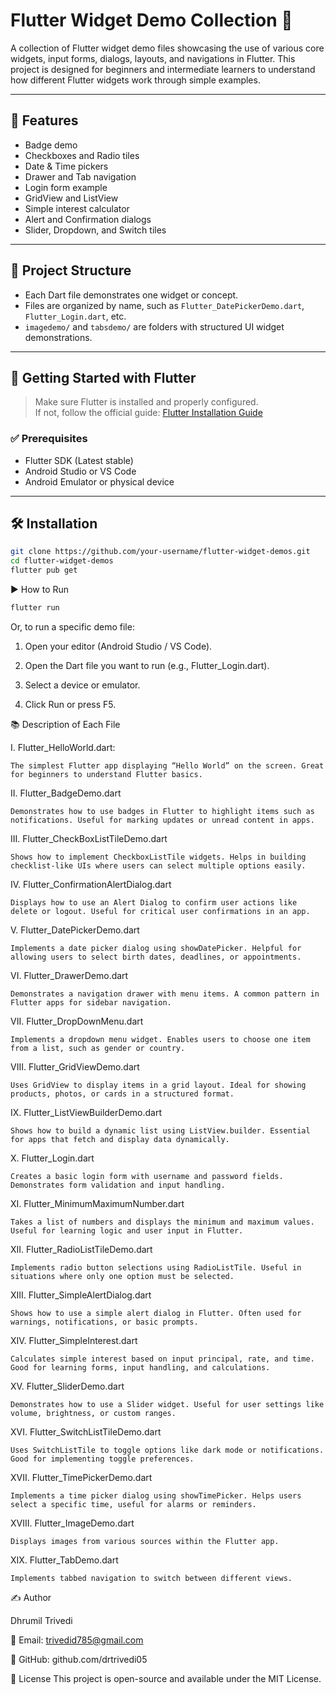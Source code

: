 # Flutter Widget Demo Collection 🚀

A collection of Flutter widget demo files showcasing the use of various core widgets, input forms, dialogs, layouts, and navigations in Flutter. This project is designed for beginners and intermediate learners to understand how different Flutter widgets work through simple examples.

---

## 🧰 Features

- Badge demo  
- Checkboxes and Radio tiles  
- Date & Time pickers  
- Drawer and Tab navigation  
- Login form example  
- GridView and ListView  
- Simple interest calculator  
- Alert and Confirmation dialogs  
- Slider, Dropdown, and Switch tiles  

---

## 📁 Project Structure

- Each Dart file demonstrates one widget or concept.
- Files are organized by name, such as `Flutter_DatePickerDemo.dart`, `Flutter_Login.dart`, etc.
- `imagedemo/` and `tabsdemo/` are folders with structured UI widget demonstrations.

---

## 🚀 Getting Started with Flutter

> Make sure Flutter is installed and properly configured.  
> If not, follow the official guide: [Flutter Installation Guide](https://flutter.dev/docs/get-started/install)

### ✅ Prerequisites

- Flutter SDK (Latest stable)
- Android Studio or VS Code
- Android Emulator or physical device

---

## 🛠️ Installation

```bash
git clone https://github.com/your-username/flutter-widget-demos.git
cd flutter-widget-demos
flutter pub get
```

▶️ How to Run
```bash
flutter run
```
Or, to run a specific demo file:

  1. Open your editor (Android Studio / VS Code).

  2. Open the Dart file you want to run (e.g., Flutter_Login.dart).

  3. Select a device or emulator.

  4. Click Run or press F5.


📚 Description of Each File

  I. Flutter_HelloWorld.dart:

    The simplest Flutter app displaying “Hello World” on the screen. Great for beginners to understand Flutter basics.

  II. Flutter_BadgeDemo.dart

    Demonstrates how to use badges in Flutter to highlight items such as notifications. Useful for marking updates or unread content in apps.

  III. Flutter_CheckBoxListTileDemo.dart

    Shows how to implement CheckboxListTile widgets. Helps in building checklist-like UIs where users can select multiple options easily.

  IV. Flutter_ConfirmationAlertDialog.dart

    Displays how to use an Alert Dialog to confirm user actions like delete or logout. Useful for critical user confirmations in an app.

  V. Flutter_DatePickerDemo.dart

    Implements a date picker dialog using showDatePicker. Helpful for allowing users to select birth dates, deadlines, or appointments.

  VI. Flutter_DrawerDemo.dart

    Demonstrates a navigation drawer with menu items. A common pattern in Flutter apps for sidebar navigation.

  VII. Flutter_DropDownMenu.dart

    Implements a dropdown menu widget. Enables users to choose one item from a list, such as gender or country.

  VIII. Flutter_GridViewDemo.dart

    Uses GridView to display items in a grid layout. Ideal for showing products, photos, or cards in a structured format.

  IX. Flutter_ListViewBuilderDemo.dart

    Shows how to build a dynamic list using ListView.builder. Essential for apps that fetch and display data dynamically.

  X. Flutter_Login.dart

    Creates a basic login form with username and password fields. Demonstrates form validation and input handling.

  XI. Flutter_MinimumMaximumNumber.dart

    Takes a list of numbers and displays the minimum and maximum values. Useful for learning logic and user input in Flutter.

  XII. Flutter_RadioListTileDemo.dart

    Implements radio button selections using RadioListTile. Useful in situations where only one option must be selected.

  XIII. Flutter_SimpleAlertDialog.dart

    Shows how to use a simple alert dialog in Flutter. Often used for warnings, notifications, or basic prompts.

  XIV. Flutter_SimpleInterest.dart

    Calculates simple interest based on input principal, rate, and time. Good for learning forms, input handling, and calculations.

  XV. Flutter_SliderDemo.dart

    Demonstrates how to use a Slider widget. Useful for user settings like volume, brightness, or custom ranges.

  XVI. Flutter_SwitchListTileDemo.dart

    Uses SwitchListTile to toggle options like dark mode or notifications. Good for implementing toggle preferences.

  XVII. Flutter_TimePickerDemo.dart

    Implements a time picker dialog using showTimePicker. Helps users select a specific time, useful for alarms or reminders.

  XVIII. Flutter_ImageDemo.dart
  
    Displays images from various sources within the Flutter app.

  XIX. Flutter_TabDemo.dart

    Implements tabbed navigation to switch between different views.

✍️ Author

Dhrumil Trivedi

📧 Email: trivedid785@gmail.com

🔗 GitHub: github.com/drtrivedi05

📄 License
This project is open-source and available under the MIT License.
